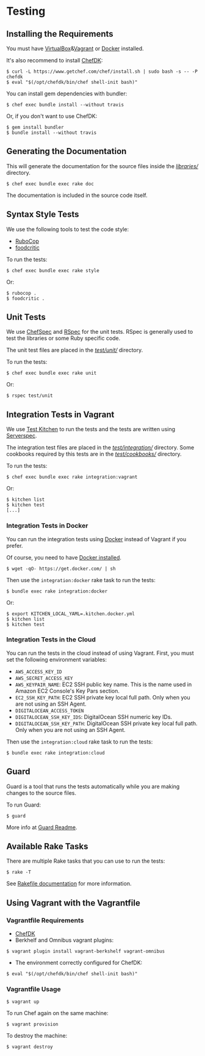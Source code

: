 Testing
=======

## Installing the Requirements

You must have [VirtualBox](https://www.virtualbox.org/manual/ch02.html)&[Vagrant](https://www.vagrantup.com/docs/installation/) or [Docker](https://docs.docker.com/engine/installation/) installed.

It's also recommend to install [ChefDK](https://downloads.chef.io/chef-dk/):

    $ curl -L https://www.getchef.com/chef/install.sh | sudo bash -s -- -P chefdk
    $ eval "$(/opt/chefdk/bin/chef shell-init bash)"

You can install gem dependencies with bundler:

    $ chef exec bundle install --without travis

Or, if you don't want to use ChefDK:

    $ gem install bundler
    $ bundle install --without travis

## Generating the Documentation

This will generate the documentation for the source files inside the [*libraries/*](https://github.com/zuazo/mysql_tuning-cookbook/tree/master/libraries) directory.

    $ chef exec bundle exec rake doc

The documentation is included in the source code itself.

## Syntax Style Tests

We use the following tools to test the code style:

* [RuboCop](https://github.com/bbatsov/rubocop#readme)
* [foodcritic](http://www.foodcritic.io/)

To run the tests:

    $ chef exec bundle exec rake style

Or:

    $ rubocop .
    $ foodcritic .

## Unit Tests

We use [ChefSpec](https://github.com/sethvargo/chefspec#readme) and [RSpec](http://rspec.info/) for the unit tests. RSpec is generally used to test the libraries or some Ruby specific code.

The unit test files are placed in the [*test/unit/*](https://github.com/zuazo/mysql_tuning-cookbook/tree/master/test/unit) directory.

To run the tests:

    $ chef exec bundle exec rake unit

Or:

    $ rspec test/unit

## Integration Tests in Vagrant

We use [Test Kitchen](http://kitchen.ci/) to run the tests and the tests are written using [Serverspec](http://serverspec.org/).

The integration test files are placed in the [*test/integration/*](https://github.com/zuazo/mysql_tuning-cookbook/tree/master/test/integration) directory. Some cookbooks required by this tests are in the [*test/cookbooks/*](https://github.com/zuazo/mysql_tuning-cookbook/tree/master/test/cookbooks) directory.

To run the tests:

    $ chef exec bundle exec rake integration:vagrant

Or:

    $ kitchen list
    $ kitchen test
    [...]

### Integration Tests in Docker

You can run the integration tests using [Docker](https://www.docker.com/) instead of Vagrant if you prefer.

Of course, you need to have [Docker installed](https://docs.docker.com/engine/installation/).

    $ wget -qO- https://get.docker.com/ | sh

Then use the `integration:docker` rake task to run the tests:

    $ bundle exec rake integration:docker

Or:

    $ export KITCHEN_LOCAL_YAML=.kitchen.docker.yml
    $ kitchen list
    $ kitchen test

### Integration Tests in the Cloud

You can run the tests in the cloud instead of using Vagrant. First, you must set the following environment variables:

* `AWS_ACCESS_KEY_ID`
* `AWS_SECRET_ACCESS_KEY`
* `AWS_KEYPAIR_NAME`: EC2 SSH public key name. This is the name used in Amazon EC2 Console's Key Pars section.
* `EC2_SSH_KEY_PATH`: EC2 SSH private key local full path. Only when you are not using an SSH Agent.
* `DIGITALOCEAN_ACCESS_TOKEN`
* `DIGITALOCEAN_SSH_KEY_IDS`: DigitalOcean SSH numeric key IDs.
* `DIGITALOCEAN_SSH_KEY_PATH`: DigitalOcean SSH private key local full path. Only when you are not using an SSH Agent.

Then use the `integration:cloud` rake task to run the tests:

    $ bundle exec rake integration:cloud

## Guard

Guard is a tool that runs the tests automatically while you are making changes to the source files.

To run Guard:

    $ guard

More info at [Guard Readme](https://github.com/guard/guard#readme).

## Available Rake Tasks

There are multiple Rake tasks that you can use to run the tests:

    $ rake -T

See [Rakefile documentation](https://github.com/ruby/rake/blob/master/doc/rakefile.rdoc) for more information.

## Using Vagrant with the Vagrantfile

### Vagrantfile Requirements

* [ChefDK](https://downloads.chef.io/chef-dk/)
* Berkhelf and Omnibus vagrant plugins:
```
$ vagrant plugin install vagrant-berkshelf vagrant-omnibus
```
* The environment correctly configured for ChefDK:
```
$ eval "$(/opt/chefdk/bin/chef shell-init bash)"
```

### Vagrantfile Usage

    $ vagrant up

To run Chef again on the same machine:

    $ vagrant provision

To destroy the machine:

    $ vagrant destroy
